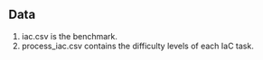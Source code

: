 ## Data
1. iac.csv is the benchmark.
2. process_iac.csv contains the difficulty levels of each IaC task.